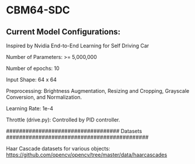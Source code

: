 # CBM64-SDC

## Current Model Configurations:
Inspired by Nvidia End-to-End Learning for Self Driving Car

Number of Parameters: >= 5,000,000

Number of epochs: 10

Input Shape: 64 x 64

Preprocessing: Brightness Augmentation, Resizing and Cropping, Grayscale Conversion, and Normalization.

Learning Rate: 1e-4

Throttle (drive.py): Controlled by PID controller.

################################### Datasets ############################################

Haar Cascade datasets for various objects: https://github.com/opencv/opencv/tree/master/data/haarcascades


